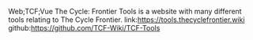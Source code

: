 Web;TCF;Vue
The Cycle: Frontier Tools is a website with many different tools relating to The Cycle Frontier.
link:https://tools.thecyclefrontier.wiki
github:https://github.com/TCF-Wiki/TCF-Tools